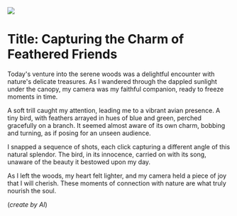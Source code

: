 ![](https://cdn.pixabay.com/photo/2024/01/19/18/08/bird-8519547_1280.jpg)

# Title: Capturing the Charm of Feathered Friends

Today's venture into the serene woods was a delightful encounter with nature's delicate treasures. As I wandered through
the dappled sunlight under the canopy, my camera was my faithful companion, ready to freeze moments in time.

A soft trill caught my attention, leading me to a vibrant avian presence. A tiny bird, with feathers arrayed in hues of
blue and green, perched gracefully on a branch. It seemed almost aware of its own charm, bobbing and turning, as if
posing for an unseen audience.

I snapped a sequence of shots, each click capturing a different angle of this natural splendor. The bird, in its
innocence, carried on with its song, unaware of the beauty it bestowed upon my day.

As I left the woods, my heart felt lighter, and my camera held a piece of joy that I will cherish. These moments of
connection with nature are what truly nourish the soul.

(_create by AI_)
